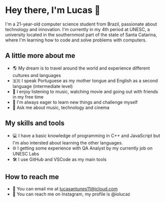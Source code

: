 # Hey there, I'm Lucas 👋

I'm a 21-year-old computer science student from Brazil, passionate about technology and innovation. I'm currently in my 4th period at UNESC, a university located in the southernmost part of the state of Santa Catarina, where I'm learning how to code and solve problems with computers. 

## A little more about me

- 🌎 My dream is to travel around the world and experience different cultures and languages
- 🇧🇷 I speak Portuguese as my mother tongue and English as a second language (intermediate level)
- 🎵 I enjoy listening to music, watching movie and going out with friends in my free time
- 🚀 I'm always eager to learn new things and challenge myself
- 💬 Ask me about music, technology and cinema

## My skills and tools

- 💻 I have a basic knowledge of programming in C++ and JavaScript but I'm also intersted about learning the other languages.
- 🌐 I getting some experience with QA Analyst by my currently job on UNESC Labs
- 🛠️ I use GitHub and VSCode as my main tools

## How to reach me

- 📧 You can email me at lucasantunes11@icloud.com
- 💬 You can reach me on Instagram, my profile is @iolucaz

